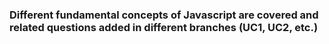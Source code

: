 <h3>Different fundamental concepts of Javascript are covered and related questions added in different branches (UC1, UC2, etc.)</h3>
